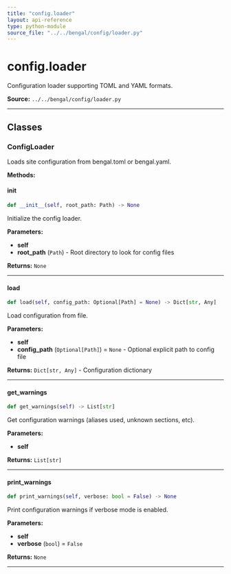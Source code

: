 ```yaml
---
title: "config.loader"
layout: api-reference
type: python-module
source_file: "../../bengal/config/loader.py"
---
```


# config.loader

Configuration loader supporting TOML and YAML formats.

**Source:** `../../bengal/config/loader.py`

---

## Classes

### ConfigLoader


Loads site configuration from bengal.toml or bengal.yaml.




**Methods:**

#### __init__

```python
def __init__(self, root_path: Path) -> None
```

Initialize the config loader.

**Parameters:**

- **self**
- **root_path** (`Path`) - Root directory to look for config files

**Returns:** `None`






---
#### load

```python
def load(self, config_path: Optional[Path] = None) -> Dict[str, Any]
```

Load configuration from file.

**Parameters:**

- **self**
- **config_path** (`Optional[Path]`) = `None` - Optional explicit path to config file

**Returns:** `Dict[str, Any]` - Configuration dictionary






---
#### get_warnings

```python
def get_warnings(self) -> List[str]
```

Get configuration warnings (aliases used, unknown sections, etc).

**Parameters:**

- **self**

**Returns:** `List[str]`






---
#### print_warnings

```python
def print_warnings(self, verbose: bool = False) -> None
```

Print configuration warnings if verbose mode is enabled.

**Parameters:**

- **self**
- **verbose** (`bool`) = `False`

**Returns:** `None`






---


